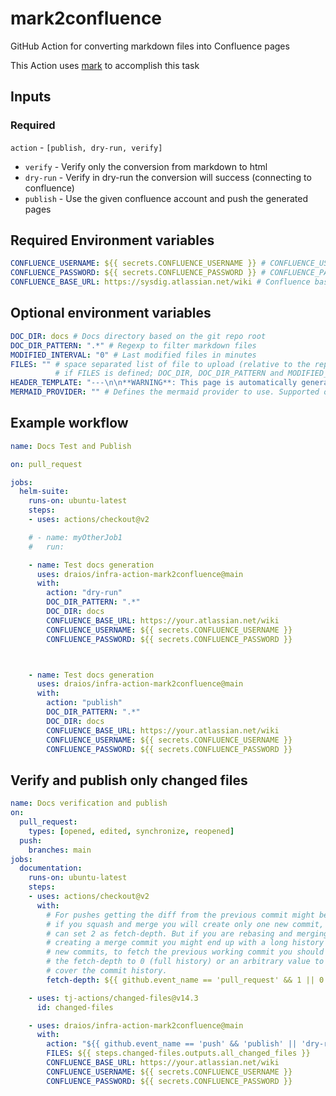 # mark2confluence

GitHub Action for converting markdown files into Confluence pages

This Action uses [mark](https://github.com/kovetskiy/mark) to accomplish this task

## Inputs

### Required

`action` - `[publish, dry-run, verify]`

- `verify`  - Verify only the conversion from markdown to html
- `dry-run` - Verify in dry-run the conversion will success (connecting to confluence)
- `publish` - Use the given confluence account and push the generated pages

## Required Environment variables

```yaml
CONFLUENCE_USERNAME: ${{ secrets.CONFLUENCE_USERNAME }} # CONFLUENCE_USERNAME (Confluence username) must be set in GitHub Repo secrets
CONFLUENCE_PASSWORD: ${{ secrets.CONFLUENCE_PASSWORD }} # CONFLUENCE_PASSWORD (Confluence api key) must be set in GitHub Repo secrets
CONFLUENCE_BASE_URL: https://sysdig.atlassian.net/wiki # Confluence base url
```

## Optional environment variables

```yaml
DOC_DIR: docs # Docs directory based on the git repo root
DOC_DIR_PATTERN: ".*" # Regexp to filter markdown files
MODIFIED_INTERVAL: "0" # Last modified files in minutes
FILES: "" # space separated list of file to upload (relative to the repo root directory).
          # if FILES is defined; DOC_DIR, DOC_DIR_PATTERN and MODIFIED_INTERVAL are ignored
HEADER_TEMPLATE: "---\n\n**WARNING**: This page is automatically generated from [this source code]({{source_link}})\n\n---\n<!-- Include: ac:toc -->\n\n" # This is a jinja template used as header, source_link is automatically resolved as github source url of the current file
MERMAID_PROVIDER: "" # Defines the mermaid provider to use. Supported options are: cloudscript, mermaid-go
```

## Example workflow


```yaml
name: Docs Test and Publish

on: pull_request

jobs:
  helm-suite:
    runs-on: ubuntu-latest
    steps:
    - uses: actions/checkout@v2

    # - name: myOtherJob1
    #   run:

    - name: Test docs generation
      uses: draios/infra-action-mark2confluence@main
      with:
        action: "dry-run"
        DOC_DIR_PATTERN: ".*"
        DOC_DIR: docs
        CONFLUENCE_BASE_URL: https://your.atlassian.net/wiki
        CONFLUENCE_USERNAME: ${{ secrets.CONFLUENCE_USERNAME }}
        CONFLUENCE_PASSWORD: ${{ secrets.CONFLUENCE_PASSWORD }}



    - name: Test docs generation
      uses: draios/infra-action-mark2confluence@main
      with:
        action: "publish"
        DOC_DIR_PATTERN: ".*"
        DOC_DIR: docs
        CONFLUENCE_BASE_URL: https://your.atlassian.net/wiki
        CONFLUENCE_USERNAME: ${{ secrets.CONFLUENCE_USERNAME }}
        CONFLUENCE_PASSWORD: ${{ secrets.CONFLUENCE_PASSWORD }}


```

## Verify and publish only changed files

```yaml
name: Docs verification and publish
on:
  pull_request:
    types: [opened, edited, synchronize, reopened]
  push:
    branches: main
jobs:
  documentation:
    runs-on: ubuntu-latest
    steps:
    - uses: actions/checkout@v2
      with:
        # For pushes getting the diff from the previous commit might be tricky:
        # if you squash and merge you will create only one new commit, so you
        # can set 2 as fetch-depth. But if you are rebasing and merging or
        # creating a merge commit you might end up with a long history of
        # new commits, to fetch the previous working commit you should set
        # the fetch-depth to 0 (full history) or an arbitrary value to
        # cover the commit history.
        fetch-depth: ${{ github.event_name == 'pull_request' && 1 || 0 }}

    - uses: tj-actions/changed-files@v14.3
      id: changed-files

    - uses: draios/infra-action-mark2confluence@main
      with:
        action: "${{ github.event_name == 'push' && 'publish' || 'dry-run' }}"
        FILES: ${{ steps.changed-files.outputs.all_changed_files }}
        CONFLUENCE_BASE_URL: https://your.atlassian.net/wiki
        CONFLUENCE_USERNAME: ${{ secrets.CONFLUENCE_USERNAME }}
        CONFLUENCE_PASSWORD: ${{ secrets.CONFLUENCE_PASSWORD }}

```
